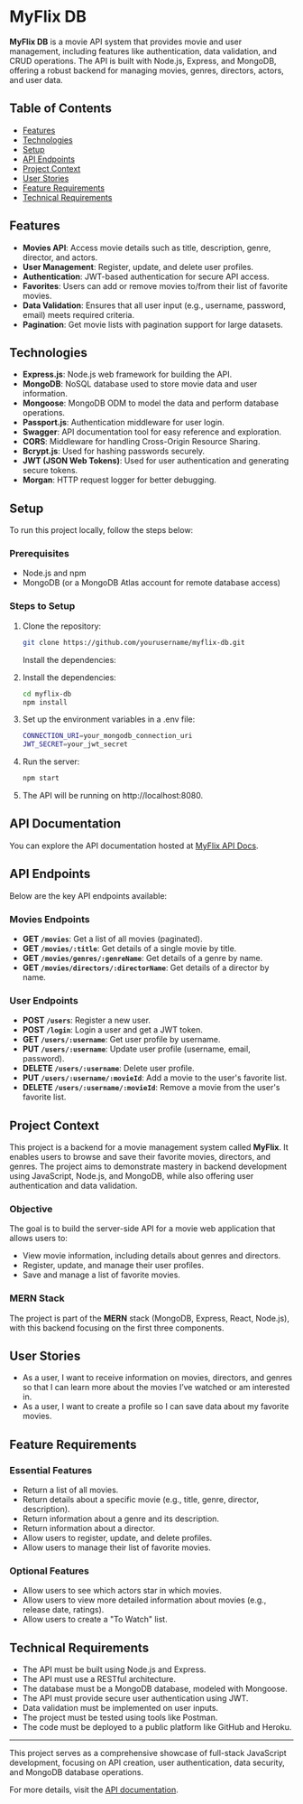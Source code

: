 # MyFlix DB

**MyFlix DB** is a movie API system that provides movie and user management, including features like authentication, data validation, and CRUD operations. The API is built with Node.js, Express, and MongoDB, offering a robust backend for managing movies, genres, directors, actors, and user data.

## Table of Contents

- [Features](#features)
- [Technologies](#technologies)
- [Setup](#setup)
- [API Endpoints](#api-endpoints)
- [Project Context](#project-context)
- [User Stories](#user-stories)
- [Feature Requirements](#feature-requirements)
- [Technical Requirements](#technical-requirements)

## Features

- **Movies API**: Access movie details such as title, description, genre, director, and actors.
- **User Management**: Register, update, and delete user profiles.
- **Authentication**: JWT-based authentication for secure API access.
- **Favorites**: Users can add or remove movies to/from their list of favorite movies.
- **Data Validation**: Ensures that all user input (e.g., username, password, email) meets required criteria.
- **Pagination**: Get movie lists with pagination support for large datasets.

## Technologies

- **Express.js**: Node.js web framework for building the API.
- **MongoDB**: NoSQL database used to store movie data and user information.
- **Mongoose**: MongoDB ODM to model the data and perform database operations.
- **Passport.js**: Authentication middleware for user login.
- **Swagger**: API documentation tool for easy reference and exploration.
- **CORS**: Middleware for handling Cross-Origin Resource Sharing.
- **Bcrypt.js**: Used for hashing passwords securely.
- **JWT (JSON Web Tokens)**: Used for user authentication and generating secure tokens.
- **Morgan**: HTTP request logger for better debugging.

## Setup

To run this project locally, follow the steps below:

### Prerequisites
- Node.js and npm
- MongoDB (or a MongoDB Atlas account for remote database access)

### Steps to Setup

1. Clone the repository:
   ```bash
   git clone https://github.com/yourusername/myflix-db.git
   ```
   Install the dependencies:

2. Install the dependencies:
   ```bash
   cd myflix-db
   npm install
   ```
   
3. Set up the environment variables in a .env file:
   ```bash
   CONNECTION_URI=your_mongodb_connection_uri
   JWT_SECRET=your_jwt_secret
   ```

4. Run the server:
   ```bash
   npm start
   ```

5. The API will be running on http://localhost:8080.

## API Documentation

You can explore the API documentation hosted at [MyFlix API Docs](https://nimkus-movies-flix-6973780b155e.herokuapp.com/documentation.html).

## API Endpoints

Below are the key API endpoints available:

### Movies Endpoints

- **GET `/movies`**: Get a list of all movies (paginated).
- **GET `/movies/:title`**: Get details of a single movie by title.
- **GET `/movies/genres/:genreName`**: Get details of a genre by name.
- **GET `/movies/directors/:directorName`**: Get details of a director by name.

### User Endpoints

- **POST `/users`**: Register a new user.
- **POST `/login`**: Login a user and get a JWT token.
- **GET `/users/:username`**: Get user profile by username.
- **PUT `/users/:username`**: Update user profile (username, email, password).
- **DELETE `/users/:username`**: Delete user profile.
- **PUT `/users/:username/:movieId`**: Add a movie to the user's favorite list.
- **DELETE `/users/:username/:movieId`**: Remove a movie from the user's favorite list.

## Project Context

This project is a backend for a movie management system called **MyFlix**. It enables users to browse and save their favorite movies, directors, and genres. The project aims to demonstrate mastery in backend development using JavaScript, Node.js, and MongoDB, while also offering user authentication and data validation.

### Objective
The goal is to build the server-side API for a movie web application that allows users to:
- View movie information, including details about genres and directors.
- Register, update, and manage their user profiles.
- Save and manage a list of favorite movies.

### MERN Stack
The project is part of the **MERN** stack (MongoDB, Express, React, Node.js), with this backend focusing on the first three components.

## User Stories

- As a user, I want to receive information on movies, directors, and genres so that I can learn more about the movies I’ve watched or am interested in.
- As a user, I want to create a profile so I can save data about my favorite movies.

## Feature Requirements

### Essential Features

- Return a list of all movies.
- Return details about a specific movie (e.g., title, genre, director, description).
- Return information about a genre and its description.
- Return information about a director.
- Allow users to register, update, and delete profiles.
- Allow users to manage their list of favorite movies.

### Optional Features

- Allow users to see which actors star in which movies.
- Allow users to view more detailed information about movies (e.g., release date, ratings).
- Allow users to create a "To Watch" list.

## Technical Requirements

- The API must be built using Node.js and Express.
- The API must use a RESTful architecture.
- The database must be a MongoDB database, modeled with Mongoose.
- The API must provide secure user authentication using JWT.
- Data validation must be implemented on user inputs.
- The project must be tested using tools like Postman.
- The code must be deployed to a public platform like GitHub and Heroku.

---

This project serves as a comprehensive showcase of full-stack JavaScript development, focusing on API creation, user authentication, data security, and MongoDB database operations.

For more details, visit the [API documentation](https://nimkus-movies-flix-6973780b155e.herokuapp.com/documentation.html).
